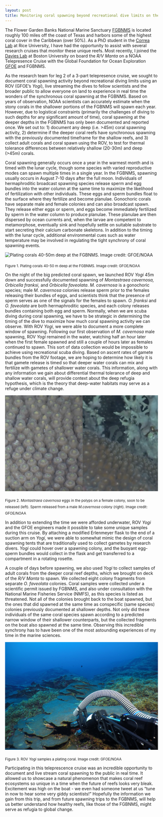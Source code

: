 ```yaml
---
layout: post
title: Monitoring coral spawning beyond recreational dive limits on the Flower Garden Banks 
---
```


The Flower Garden Banks National Marine Sanctuary [FGBNMS](https://flowergarden.noaa.gov/) is located roughly 100 miles off the coast of Texas and harbors some of the highest coral cover in the Caribbean (over 50%). As a PhD student in the [Correa Lab](http://www.owlnet.rice.edu/~ac53/index.html) at Rice University, I have had the opportunity to assist with several research cruises that monitor these unique reefs. Most recently, I joined the [Davies Lab](http://sites.bu.edu/davieslab/) at Boston University on board the _R/V Manta_ on a NOAA Telepresence Cruise with the Global Foundation for Ocean Exploration [GFOE](https://engineeringfordiscovery.org) and FGBNMS.

As the research team for leg 2 of a 3-part telepresence cruise, we sought to document coral spawning activity beyond recreational diving limits using an ROV (GFOE’s _Yogi_), live streaming the dives to fellow scientists and the broader public to allow everyone on land to experience in real time the wonders of the synchronous coral spawning at the FGBNMS. Based on years of observation, NOAA scientists can accurately estimate when the stony corals in the shallower portions of the FGBNMS will spawn each year. However, due to logistical constraints (primarily the challenges of diving to such depths for any significant amount of time), coral spawning at the deeper depths in the FGBNMS has only been documented and reported once. We set out to: 1) document any deep (i.e. >45m) coral spawning activity, 2) determine if the deeper coral reefs have synchronous spawning with the previously documented timeframe for the shallow reefs, and 3) collect adult corals and coral spawn using the ROV, to test for thermal tolerance differences between relatively shallow (20-30m) and deep (>45m) corals.

Coral spawning generally occurs once a year in the warmest month and is timed with the lunar cycle, though some species with varied reproductive modes can spawn multiple times in a single year. In the FGBNMS, spawning usually occurs in August 7-10 days after the full moon. Individuals of hermaphroditic broadcast spawning species release sperm and egg bundles into the water column at the same time to maximize the likelihood of fertilization with other individuals. These eggs and sperm bundles float to the surface where they fertilize and become planulae. Gonochoric corals have separate male and female colonies and can also broadcast spawn. They release either eggs or sperm, and eggs become immediately fertilized by sperm in the water column to produce planulae. These planulae are then dispersed by ocean currents and, when the larvae are competent to metamorphose, eventually sink and hopefully settle on suitable substrate to start secreting their calcium carbonate skeletons. In addition to the timing with the lunar cycle, additional environmental cues such as water temperature may be involved in regulating the tight synchrony of coral spawning events.


![Plating corals 40-50m deep at the FGBNMS. Image credit: GFOE/NOAA](../img/plating-corals-rcn-fig1.png)

<sub>Figure 1. Plating corals 40-50 m deep at the FGBNMS. Image credit: GFOE/NOAA
  
On the night of the big predicted coral spawn, we launched ROV _Yogi_ 45m down and successfully documented spawning of _Montastraea cavernosa, Orbicella franksi,_ and _Orbicella faveolata_.  _M. cavernosa_ is a gonochoric species; male _M. cavernosa_ colonies release sperm prior to the females releasing their bundles of eggs, and scientists think that the presence of sperm serves as one of the signals for the females to spawn. _O. franksi_ and _O. faveolata_ are both hermaphroditic species, and each colony releases bundles containing both egg and sperm. Normally, when we are scuba diving during coral spawning, we have to be strategic in determining the timing of the dive to maximize how much coral spawning activity we can observe. With ROV _Yogi,_ we were able to document a more complete window of spawning. Following our first observation of _M. cavernosa_ male spawning, ROV _Yogi_ remained in the water, watching half an hour later when the first female spawned and still a couple of hours later as females continued to spawn. This sort of data collection would be impossible to achieve using recreational scuba diving. Based on ascent rates of gamete bundles from the ROV footage, we are hoping to determine how likely it is that gamete release is timed so that deeper water corals can mix and fertilize with gametes of shallower water corals. This information, along with any information we gain about differential thermal tolerance of deep and shallow water corals, will provide context about the deep refugia hypothesis, which is the theory that deep-water habitats may serve as a refuge under climate change.


![_Montastraea cavernosa_ eggs in the polyps on a female colony, soon to be released (left). Sperm  released from a male _M. cavernosa_ colony (right). Image credit: GFOE/NOAA]( ../img/mcavernosa-rcn-fig2.png)

<sub>Figure 2. _Montastraea cavernosa_ eggs in the polyps on a female colony, soon to be released (left). Sperm released from a male _M.cavernosa_ colony (right). Image credit: GFOE/NOAA

In addition to extending the time we were afforded underwater, ROV _Yogi_ and the GFOE engineers made it possible to take some unique samples during this cruise. By attaching a modified Erlenmeyer flask to the end of a suction arm on _Yogi,_ we were able to somewhat mimic the design of coral spawning tents that are traditionally used to collect gametes by research divers. _Yogi_ could hover over a spawning colony, and the buoyant egg-sperm bundles would collect in the flask and get transferred to a compartment in a rotating rosette. 

A couple of days before spawning, we also used _Yogi_ to collect samples of adult corals from the deeper coral reef depths, which we brought on deck of the _R/V Manta_ to spawn. We collected eight colony fragments from separate _O. faveolata_ colonies. Coral samples were collected under a scientific permit issued by FGBNMS, and also under consultation with the National Marine Fisheries Service (NMFS), as this species is listed as threatened. Not all of the colonies brought back to the boat spawned, but the ones that did spawned at the same time as conspecific (same species) colonies previously documented at shallower depths. Not only did these individuals of the same coral species spawn according to a predicted narrow window of their shallower counterparts, but the collected fragments on the boat also spawned at the same time. Observing this incredible synchrony has to have been one of the most astounding experiences of my time in the marine sciences. 

![ROV _Yogi_ samples a plating coral. Image credit: GFOE/NOAA]( ../img/sampling-coral-rcn-fig3.png)

<sub>Figure 3. ROV _Yogi_ samples a plating coral. Image credit: GFOE/NOAA

Participating in this teleprescence cruise was an incredible opportunity to document and live stream coral spawning to the public in real time. It allowed us to showcase a natural phenomenon that makes coral reef ecosystems so unique in a time when the future of reefs looks very bleak. Excitement was high on the boat - we even had someone tweet at us “tune in now to hear some very giddy scientists!” Hopefully the information we gain from this trip, and from future spawning trips to the FGBNMS, will help us better understand how healthy reefs, like those of the FGBNMS, might serve as refugia to global change. 

